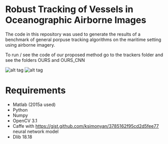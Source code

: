 

# Robust Tracking of Vessels in Oceanographic Airborne Images

The code in this repository was used to generate the results of a benchmark of general porpuse tracking algorithms on the maritime setting using airborne imagery.

To run / see the code of our proposed method go to the trackers folder and see the folders OURS and OURS_CNN

![alt tag](http://imageshack.com/a/img921/4269/mLQFyd.png) ![alt tag](http://imageshack.com/a/img921/4269/mLQFyd.png) 

# Requirements

- Matlab (2015a used)
- Python 
- Numpy
- OpenCV 3.1
- Caffe with https://gist.github.com/ksimonyan/3785162f95cd2d5fee77 neural network model
- Dlib 18.18




